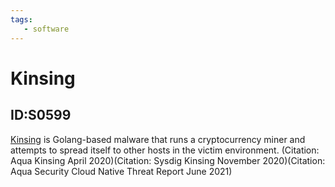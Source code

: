 ```yaml
---
tags:
   - software
---
```

# Kinsing
## ID:S0599
[Kinsing](/mitre/software/S0599) is Golang-based malware that runs a cryptocurrency miner and attempts to spread itself to other hosts in the victim environment. (Citation: Aqua Kinsing April 2020)(Citation: Sysdig Kinsing November 2020)(Citation: Aqua Security Cloud Native Threat Report June 2021)
